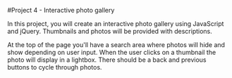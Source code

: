 #Project 4 - Interactive photo gallery

In this project, you will create an interactive photo gallery using JavaScript and jQuery. Thumbnails and photos will be provided with descriptions.

At the top of the page you'll have a search area where photos will hide and show depending on user input. When the user clicks on a thumbnail the photo will display in a lightbox. There should be a back and previous buttons to cycle through photos.